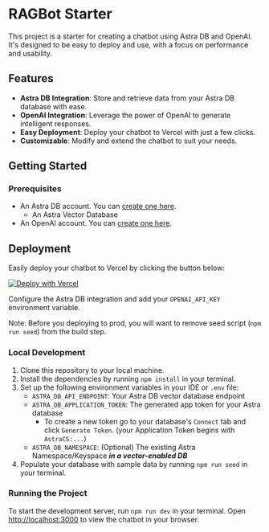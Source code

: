 # RAGBot Starter

This project is a starter for creating a chatbot using Astra DB and OpenAI. It's designed to be easy to deploy and use, with a focus on performance and usability.

## Features

- **Astra DB Integration**: Store and retrieve data from your Astra DB database with ease.
- **OpenAI Integration**: Leverage the power of OpenAI to generate intelligent responses.
- **Easy Deployment**: Deploy your chatbot to Vercel with just a few clicks.
- **Customizable**: Modify and extend the chatbot to suit your needs.

## Getting Started

### Prerequisites

- An Astra DB account. You can [create one here](https://astra.datastax.com/register).
    - An Astra Vector Database
- An OpenAI account. You can [create one here](https://platform.openai.com/).

## Deployment

Easily deploy your chatbot to Vercel by clicking the button below:

[![Deploy with Vercel](https://vercel.com/button)](https://vercel.com/new/clone?repository-url=https://github.com/datastax/ragbot-starter&integration-ids=oac_HrgeXUSyqANAtm3MAOaTJ43a&env=OPENAI_API_KEY)

Configure the Astra DB integration and add your `OPENAI_API_KEY` environment variable.

Note: Before you deploying to prod, you will want to remove seed script (`npm run seed`) from the build step.

### Local Development

1. Clone this repository to your local machine.
2. Install the dependencies by running `npm install` in your terminal.
3. Set up the following environment variables in your IDE or `.env` file:
     - `ASTRA_DB_API_ENDPOINT`: Your Astra DB vector database endpoint
    - `ASTRA_DB_APPLICATION_TOKEN`: The generated app token for your Astra database
        - To create a new token go to your database's `Connect` tab and click `Generate Token`. (your Application Token begins with `AstraCS:...`)
    - `ASTRA_DB_NAMESPACE`: (Optional) The existing Astra Namespace/Keyspace **_in a vector-enabled DB_**
4. Populate your database with sample data by running `npm run seed` in your terminal.

### Running the Project

To start the development server, run `npm run dev` in your terminal. Open [http://localhost:3000](http://localhost:3000) to view the chatbot in your browser.
